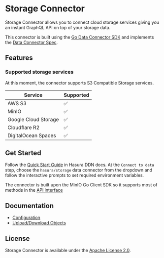 # Storage Connector

Storage Connector allows you to connect cloud storage services giving you an instant GraphQL API on top of your storage data.

This connector is built using the [Go Data Connector SDK](https://github.com/hasura/ndc-sdk-go) and implements the [Data Connector Spec](https://github.com/hasura/ndc-spec).

## Features

### Supported storage services

At this moment, the connector supports S3 Compatible Storage services.

| Service              | Supported |
| -------------------- | --------- |
| AWS S3               | ✅        |
| MinIO                | ✅        |
| Google Cloud Storage | ✅        |
| Cloudflare R2        | ✅        |
| DigitalOcean Spaces  | ✅        |

## Get Started

Follow the [Quick Start Guide](https://hasura.io/docs/3.0/getting-started/overview/) in Hasura DDN docs. At the `Connect to data` step, choose the `hasura/storage` data connector from the dropdown and follow the interactive prompts to set required environment variables.

The connector is built upon the MinIO Go Client SDK so it supports most of methods in the [API interface](https://min.io/docs/minio/linux/developers/go/API.html)

## Documentation

- [Configuration](./docs/configuration.md)
- [Upload/Download Objects](./docs/upload-download.md)

## License

Storage Connector is available under the [Apache License 2.0](./LICENSE).
